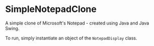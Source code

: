 # SimpleNotepadClone
A simple clone of Microsoft's Notepad - created using Java and Java Swing.

To run, simply instantiate an object of the `NotepadDisplay` class.
